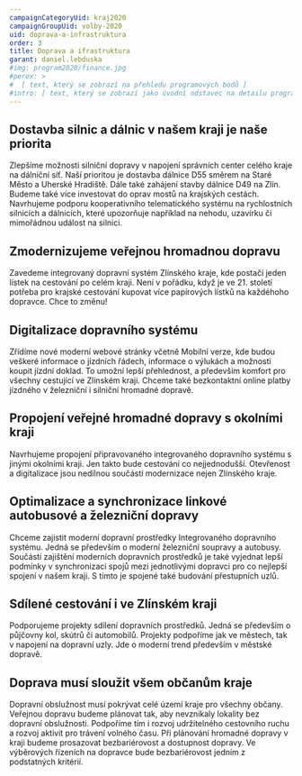 ```yaml
---
campaignCategoryUid: kraj2020
campaignGroupUid: volby-2020
uid: doprava-a-infrastruktura 
order: 3
title: Doprava a ifrastruktura
garant: daniel.lebduska 
#img: program2020/finance.jpg
#perex: >
#  [ text, který se zobrazí na přehledu programových bodů ]
#intro: [ text, který se zobrazí jako úvodní odstavec na detailu programového bodu ]
---
```

## Dostavba silnic a dálnic v našem kraji je naše priorita
Zlepšíme možnosti silniční dopravy v napojení správních center celého kraje na dálniční síť. Naší prioritou je dostavba dálnice D55 směrem na Staré Město a Uherské Hradiště. Dále také zahájení stavby dálnice D49 na Zlín. Budeme také více investovat do oprav mostů na krajských cestách. Navrhujeme podporu kooperativního telematického systému na rychlostních silnicích a dálnicích, které upozorňuje například na nehodu, uzavírku či mimořádnou událost na silnici.

## Zmodernizujeme veřejnou hromadnou dopravu
Zavedeme integrovaný dopravní systém Zlínského kraje, kde postačí jeden lístek na cestování po celém kraji. Není v pořádku, když je ve 21. století potřeba pro krajské cestování kupovat více papírových lístků na každéhoho dopravce. Chce to změnu!

## Digitalizace dopravního systému
Zřídíme nové moderní webové stránky včetně Mobilní verze, kde budou veškeré informace o jízdních řádech, informace o výlukách a možnosti koupit jízdní doklad. To umožní lepší přehlednost, a především komfort pro všechny cestující ve Zlínském kraji. Chceme také bezkontaktní online platby jízdného v železniční i silniční hromadné dopravě.

## Propojení veřejné hromadné dopravy s okolními kraji
Navrhujeme propojení připravovaného integrovaného dopravního systému s jinými okolními kraji. Jen takto bude cestování co nejjednodušší. Otevřenost a digitalizace jsou nedílnou součástí modernizace nejen Zlínského kraje.

## Optimalizace a synchronizace linkové autobusové a železniční dopravy
Chceme zajistit moderní dopravní prostředky Integrovaného dopravního systému. Jedná se především o moderní železniční soupravy a autobusy. Součástí zajištění moderních dopravních prostředků je také vyjednat lepší podmínky v synchronizaci spojů mezi jednotlivými dopravci pro co nejlepší spojení v našem kraji. S tímto je spojené také budování přestupních uzlů.

## Sdílené cestování i ve Zlínském kraji
Podporujeme projekty sdílení dopravních prostředků. Jedná se především o půjčovny kol, skútrů či automobilů. Projekty podpoříme jak ve městech, tak v napojení na dopravní uzly. Jde o moderní trend především v městské dopravě.

## Doprava musí sloužit všem občanům kraje
Dopravní obslužnost musí pokrývat celé území kraje pro všechny občany. Veřejnou dopravu budeme plánovat tak, aby nevznikaly lokality bez dopravní obslužnosti. Podpoříme tím i rozvoj udržitelného cestovního ruchu a rozvoj aktivit pro trávení volného času. Při plánování hromadné dopravy v kraji budeme prosazovat bezbariérovost a dostupnost dopravy. Ve výběrových řízeních na dopravce bude bezbariérovost jedním z podstatných kritérií.
